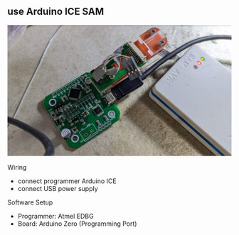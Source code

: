 

## use Arduino ICE SAM

![](53-05-19-19-04-2023.png)

Wiring 
- connect programmer Arduino ICE
- connect USB power supply 

Software Setup 
- Programmer: Atmel EDBG
- Board: Arduino Zero (Programming Port)

